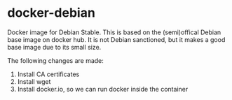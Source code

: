 docker-debian
=============

Docker image for Debian Stable. This is based on the (semi)offical Debian base image on docker hub. It is not Debian sanctioned, but it makes a good base image due to its small size.

The following changes are made:  

1. Install CA certificates
2. Install wget
3. Install docker.io, so we can run docker inside the container

